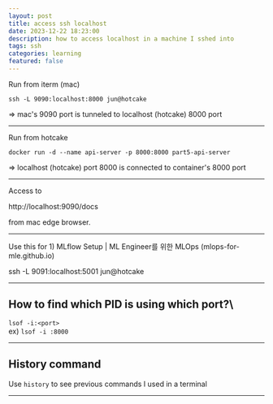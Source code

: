 ```yaml
---
layout: post
title: access ssh localhost
date: 2023-12-22 18:23:00
description: how to access localhost in a machine I sshed into
tags: ssh
categories: learning
featured: false
---
```


Run from iterm (mac)

`ssh -L 9090:localhost:8000 jun@hotcake`

=> mac's 9090 port is tunneled to localhost (hotcake) 8000 port

 ---

Run from hotcake

`docker run -d --name api-server -p 8000:8000 part5-api-server`

=> localhost (hotcake) port 8000 is connected to container's 8000 port

 ---


Access to

http://localhost:9090/docs

from mac edge browser.

 
---
 

Use this for 1) MLflow Setup | ML Engineer를 위한 MLOps (mlops-for-mle.github.io)

ssh -L 9091:localhost:5001 jun@hotcake

--- 

## How to find which PID is using which port?\
`lsof -i:<port>`\
ex) `lsof -i :8000`

---

## History command
Use `history` to see previous commands I used in a terminal

---


